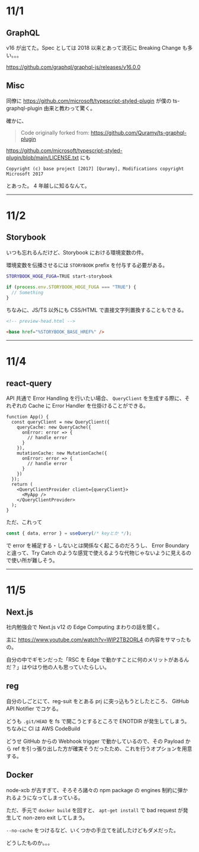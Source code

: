# 11/1

## GraphQL

v16 が出てた。Spec としては 2018 以来とあって流石に Breaking Change も多い。。。

https://github.com/graphql/graphql-js/releases/v16.0.0

## Misc

同僚に https://github.com/microsoft/typescript-styled-plugin が僕の ts-graphql-plugin 由来と教わって驚く。

確かに、

> Code originally forked from: https://github.com/Quramy/ts-graphql-plugin

https://github.com/microsoft/typescript-styled-plugin/blob/main/LICENSE.txt にも

```
Copyright (c) base project [2017] [Quramy], Modifications copyright Microsoft 2017
```

とあった。 4 年越しに知るなんて。

---

# 11/2

## Storybook

いつも忘れるんだけど、Storybook における環境変数の件。

環境変数を伝播させるには `STORYBOOK` prefix を付与する必要がある。

```sh
STORYBOOK_HOGE_FUGA=TRUE start-storybook
```

```js
if (process.env.STORYBOOK_HOGE_FUGA === "TRUE") {
  // Something
}
```

ちなみに、JS/TS 以外にも CSS/HTML で直接文字列置換することもできる。

```html
<!-- preview-head.html -->

<base href="%STORYBOOK_BASE_HREF%" />
```

---

# 11/4

## react-query

API 共通で Error Handling を行いたい場合、 `QueryClient` を生成する際に、それぞれの Cache に Error Handler を仕掛けることができる。

```tsx
function App() {
  const queryClient = new QueryClient({
    queryCache: new QueryCache({
      onError: error => {
        // handle error
      }
    }),
    mutationCache: new MutationCache({
      onError: error => {
        // handle error
      }
    })
  });
  return (
    <QueryClientProvider client={queryClient}>
      <MyApp />
    </QueryClientProvider>
  );
}
```

ただ、これって

```ts
const { data, error } = useQuery(/* keyとか */);
```

で error を補足する・しないとは関係なく起こるのだろうし、 Error Boundary と違って、Try Catch のような感覚で使えるような代物じゃないように見えるので使い所が難しそう。

---

# 11/5

## Next.js

社内勉強会で Next.js v12 の Edge Computing まわりの話を聞く。

主に https://www.youtube.com/watch?v=WlP2TB2ORL4 の内容をサマったもの。

自分の中でギモンだった「RSC を Edge で動かすことに何のメリットがあるんだ？」はやはり他の人も思っていたらしい。

## reg

自分のしごとにて、reg-suit をとある prj に突っ込もうとしたところ、 GitHub API Notifier でコケる。

どうも `.git/HEAD` を fs で開こうとするところで ENOTDIR が発生してしまう。ちなみに CI は AWS CodeBuild

どうせ GitHub からの Webhook trigger で動かしているので、その Payload から ref を引っ張り出した方が確実そうだったため、これを行うオプションを用意する。

## Docker

node-xcb が古すぎて、そろそろ諸々の npm package の engines 制約に弾かれるようになってしまっている。

ただ、手元で `docker build` を回すと、 `apt-get install` で bad request が発生して non-zero exit してしまう。

`--no-cache` をつけるなど、いくつかの手立てを試したけどもダメだった。

どうしたものか。。。
